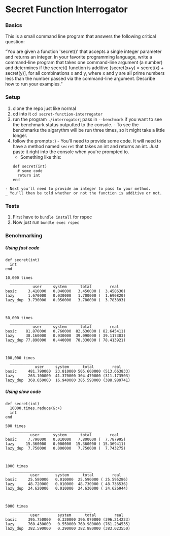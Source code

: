 # Secret Function Interrogator

### Basics
This is a small command line program that answers the following critical question:

“You are given a function 'secret()' that accepts a single integer parameter and returns an integer. In your favorite programming language, write a command-line program that takes one command-line argument (a number) and determines if the secret() function is additive [secret(x+y) = secret(x) + secret(y)], for all combinations x and y, where x and y are all prime numbers less than the number passed via the command-line argument.  Describe how to run your examples.”


### Setup

  1.  clone the repo just like normal
  2.  cd into it `cd secret-function-interrogator`
  3.  run the program `./interrogator`; pass in `--benchmark` if you want to see the benchmark status outputted to the console.
    - To see the benchmarks the algarythm will be run three times, so it might take a little longer.
  4.  follow the prompts :)
    - You'll need to provide some code.  It will need to have a method named `secret` that takes an int and returns an int.  Just paste it right into the console when you're prompted to.
      - Something like this:
      ```
      def secret(int)
        # some code
        return int
      end
      ```
    - Next you'll need to provide an integer to pass to your method.
    _ You'll then be told whether or not the function is additive or not.

### Tests

  1.  First have to `bundle install` for rspec
  2.  Now just run `bundle exec rspec`

### Benchmarking

##### Using fast code
```
def secret(int)
  int
end
```

```
10,000 times
  ____________________________________
            user     system      total        real
basic     3.410000   0.040000   3.450000 (  3.458630)
lazy      1.670000   0.030000   1.700000 (  1.690820)
lazy_dup  3.730000   0.050000   3.780000 (  3.783893)



50,000 times
  ____________________________________
            user     system      total        real
basic    81.870000   0.760000  82.630000 ( 82.645411)
lazy     38.160000   0.930000  39.090000 ( 39.117303)
lazy_dup 77.890000   0.440000  78.330000 ( 78.413921)



100,000 times
  ____________________________________
             user     system      total        real
basic     481.790000  23.810000 505.600000 (513.663833)
lazy      263.100000  41.370000 304.470000 (311.173503)
lazy_dup  368.650000  16.940000 385.590000 (388.989741)

```

##### Using slow code
```
def secret(int)
  10000.times.reduce(&:+)
  int
end
```

```
500 times
  ____________________________________
           user      system      total        real
basic     7.790000   0.010000   7.800000 (  7.787995)
lazy     15.360000   0.000000  15.360000 ( 15.369411)
lazy_dup  7.750000   0.000000   7.750000 (  7.743275)



1000 times
  ____________________________________
           user       system      total        real
basic     25.580000   0.010000  25.590000 ( 25.595286)
lazy      48.720000   0.010000  48.730000 ( 48.736536)
lazy_dup  24.620000   0.010000  24.630000 ( 24.626944)



5000 times
  ____________________________________
           user        system      total        real
basic     395.750000   0.320000 396.070000 (396.214223)
lazy      760.430000   0.550000 760.980000 (761.234535)
lazy_dup  382.590000   0.290000 382.880000 (383.023550)
```
